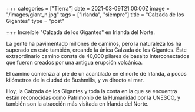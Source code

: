 +++
categories = ["Tierra"]
date = 2021-03-09T21:00:00Z
image = "/images/giant_n.jpg"
tags = ["Irlanda", "siempre"]
title = "Calzada de los Gigantes"
type = "post"

+++
Increíble "Calzada de los Gigantes" en Irlanda del Norte.

La gente ha pavimentado millones de caminos, pero la naturaleza los ha superado en esto también, creando la única Calzada de los Gigantes. Este extraordinario camino consta de 40,000 pilares de basalto interconectados que fueron creados por una antigua erupción volcánica.

El camino comienza al pie de un acantilado en el norte de Irlanda, a pocos kilómetros de la ciudad de Bushmills, y va directo al mar.

Hoy, la Calzada de los Gigantes y toda la costa en la que se encuentra están reconocidas como Patrimonio de la Humanidad por la UNESCO, y también son la atracción más visitada en Irlanda del Norte.